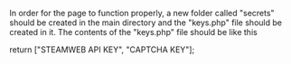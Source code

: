 
In order for the page to function properly, a new folder called "secrets" should be created in the main directory and the "keys.php" file should be created in it. 
The contents of the "keys.php" file should be like this

return ["STEAMWEB API KEY", "CAPTCHA KEY"];
